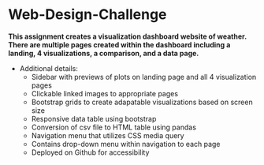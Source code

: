 # Web-Design-Challenge

**This assignment creates a visualization dashboard website of weather. There are multiple pages created within the dashboard including a landing, 4 visualizations, a comparison, and a data page.** 

* Additional details: 
    * Sidebar with previews of plots on landing page and all 4 visualization pages
    * Clickable linked images to appropriate pages
    * Bootstrap grids to create adapatable visualizations based on screen size  
    * Responsive data table using bootstrap
    * Conversion of csv file to HTML table using pandas  
    * Navigation menu that utilizes CSS media query 
    * Contains drop-down menu within navigation to each page 
    * Deployed on Github for accessibility 

